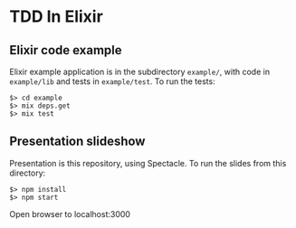# TDD In Elixir

## Elixir code example

Elixir example application is in the subdirectory ```example/```, with code in
```example/lib``` and tests in ```example/test```.  To run the tests:

```
$> cd example
$> mix deps.get
$> mix test
```

## Presentation slideshow

Presentation is this repository, using Spectacle.  To run the slides from
this directory:

```
$> npm install
$> npm start
```

Open browser to localhost:3000
